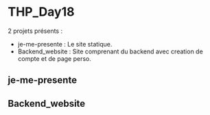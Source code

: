 # THP_Day18
2 projets présents :
* je-me-presente : Le site statique.
* Backend_website : Site comprenant du backend avec creation de compte et de page perso.

## je-me-presente

## Backend_website
